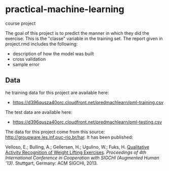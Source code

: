 # practical-machine-learning
course project

The goal of this project is to predict the manner in which they did the exercise. This is the "classe" variable in the training set. The report given in project.rmd includes the following:
* description of how the model was built
* cross validation
* sample error 

## Data

he training data for this project are available here:

* https://d396qusza40orc.cloudfront.net/predmachlearn/pml-training.csv

The test data are available here:
* https://d396qusza40orc.cloudfront.net/predmachlearn/pml-testing.csv 

The data for this project come from this source: http://groupware.les.inf.puc-rio.br/har. 
It has been published:

Velloso, E.; Bulling, A.; Gellersen, H.; Ugulino, W.; Fuks, H. [Qualitative Activity Recognition of Weight Lifting Exercises](http://groupware.les.inf.puc-rio.br/har#ixzz34irPKNuZ). *Proceedings of 4th International Conference in Cooperation with SIGCHI (Augmented Human '13)*. Stuttgart, Germany: ACM SIGCHI, 2013.
